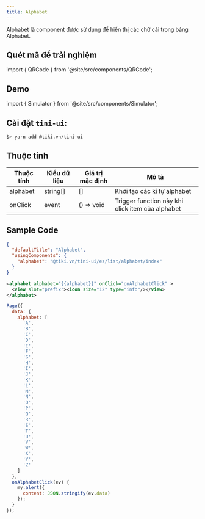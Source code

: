 ```yaml
---
title: Alphabet
---
```


Alphabet là component được sử dụng để hiển thị các chữ cái trong bảng Alphabet.

## Quét mã để trải nghiệm

import { QRCode } from '@site/src/components/QRCode';

<QRCode page="pages/component/advance/navigation/alphabet/index" />

## Demo

import { Simulator } from '@site/src/components/Simulator';

<Simulator page="pages/component/advance/navigation/alphabet/index" />

## Cài đặt `tini-ui`:

```bash
$> yarn add @tiki.vn/tini-ui
```

## Thuộc tính

| Thuộc tính | Kiểu dữ liệu | Giá trị mặc định | Mô tả                                            |
| ---------- | ------------ | ---------------- | ------------------------------------------------ |
| alphabet   | string[]     | []               | Khởi tạo các kí tự alphabet                      |
| onClick    | event        | () => void       | Trigger function này khi click item của alphabet |

## Sample Code

```json title=index.json
{
  "defaultTitle": "Alphabet",
  "usingComponents": {
    "alphabet": "@tiki.vn/tini-ui/es/list/alphabet/index"
  }
}
```

```xml title=index.txml
<alphabet alphabet="{{alphabet}}" onClick="onAlphabetClick" >
  <view slot="prefix"><icon size="12" type="info"/></view>
</alphabet>
```

```js title=index.js
Page({
  data: {
    alphabet: [
      'A',
      'B',
      'C',
      'D',
      'E',
      'F',
      'G',
      'H',
      'I',
      'J',
      'K',
      'L',
      'M',
      'N',
      'O',
      'P',
      'Q',
      'R',
      'S',
      'T',
      'U',
      'V',
      'W',
      'X',
      'Y',
      'Z'
    ]
  },
  onAlphabetClick(ev) {
    my.alert({
      content: JSON.stringify(ev.data)
    });
  }
});
```
